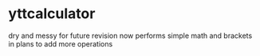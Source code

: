 # yttcalculator
dry and messy for future revision
now performs simple math and brackets
in plans to add more operations
